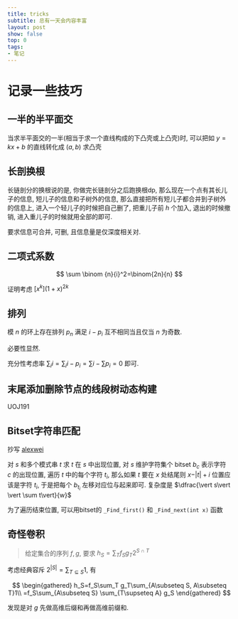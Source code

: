 ```yaml
---
title: tricks
subtitle: 总有一天会内容丰富
layout: post
show: false
top: 0
tags: 
- 笔记
---
```


# 记录一些技巧

## 一半的半平面交

当求半平面交的一半(相当于求一个直线构成的下凸壳或上凸壳)时, 可以把如 $y=kx+b$ 的直线转化成 $(a, b)$ 求凸壳

## 长剖换根

长链剖分的换根说的是, 你做完长链剖分之后跑换根dp, 那么现在一个点有其长儿子的信息, 短儿子的信息和子树外的信息, 那么直接把所有短儿子都合并到子树外的信息上, 进入一个轻儿子的时候把自己删了, 把重儿子前 $h$ 个加入, 退出的时候撤销, 进入重儿子的时候就用全部的即可.

要求信息可合并, 可删, 且信息量是仅深度相关对.

## 二项式系数

$$
\sum \binom {n}{i}^2=\binom{2n}{n}
$$

证明考虑 $[x^k](1+x)^{2k}$

## 排列

模 $n$ 的环上存在排列 $p_n$ 满足 $i-p_i$ 互不相同当且仅当 $n$ 为奇数.

必要性显然.

充分性考虑率 $\sum_i i=\sum_i i-p_i=\sum i-\sum p_i=0$ 即可.

## 末尾添加删除节点的线段树动态构建

UOJ191

## Bitset字符串匹配

抄写 [alexwei](https://www.cnblogs.com/alex-wei/p/bitset_yyds.html)

对 $s$ 和多个模式串 $t$ 求 $t$ 在 $s$ 中出现位置, 对 $s$ 维护字符集个 bitset $b_c$ 表示字符 $c$ 的出现位置, 遍历 $t$ 中的每个字符 $t_i$, 那么如果 $t$ 要在 $x$ 处结尾则 $x-\vert t\vert+i$ 位置应该是字符 $t_i$, 于是把每个 $b_{t_i}$ 左移对应位与起来即可. 复杂度是 $\dfrac{\vert s\vert \vert \sum t\vert}{w}$

为了遍历结束位置, 可以用bitset的 `_Find_first()` 和 `_Find_next(int x)` 函数 

## 奇怪卷积

> 给定集合的序列 $f, g$, 要求 $h_S=\sum_T f_Sg_T2^{S\cap T}$

考虑经典容斥 $2^{\vert S\vert}=\sum_{T\subseteq S} 1$, 有

$$
\begin{gathered}
    h_S=f_S\sum_T g_T\sum_{A\subseteq S, A\subseteq T}1\\
    =f_S\sum_{A\subseteq S} \sum_{T\supseteq A} g_S
\end{gathered}
$$

发现是对 $g$ 先做高维后缀和再做高维前缀和.